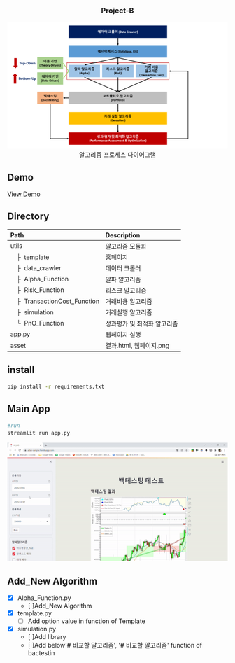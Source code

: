 <div align="center">

  <h3 align="center">Project-B</h3>

  <p align="center">
    <img src='asset/diagram.png?raw=1' width = '900' >
    <br />
    알고리즘 프로세스 다이어그램
  </p>
</div>

## Demo
[View Demo](https://ailab-sample.herokuapp.com/)

## Directory

| Path | Description
| :--- | :----------
| utils | 알고리즘 모듈화
| &ensp;&ensp;&boxvr;&nbsp; template  | 홈페이지
| &ensp;&ensp;&boxvr;&nbsp; data_crawler  | 데이터 크롤러
| &ensp;&ensp;&boxvr;&nbsp; Alpha_Function | 알파 알고리즘
| &ensp;&ensp;&boxvr;&nbsp; Risk_Function | 리스크 알고리즘
| &ensp;&ensp;&boxvr;&nbsp; TransactionCost_Function | 거래비용 알고리즘
| &ensp;&ensp;&boxvr;&nbsp; simulation | 거래실행 알고리즘
| &ensp;&ensp;&boxur;&nbsp; PnO_Function | 성과평가 및 최적화 알고리즘
| app.py | 웹페이지 실행
| asset | 결과.html, 웹페이지.png

## install

```.bash
pip install -r requirements.txt
```

## Main App

```.bash
#run
streamlit run app.py
```

<p align="center">
    <img src='asset/webpage.gif?raw=1' width = '900' >
</p>

<!-- Add_New Algorithm -->
## Add_New Algorithm

- [x] Alpha_Function.py
    - [ ]Add_New Algorithm
- [x] template.py
    - [ ] Add option value in function of Template
- [x] simulation.py
    - [ ]Add library
    - [ ]Add below'# 비교할 알고리즘', '# 비교할 알고리즘' function of bactestin
